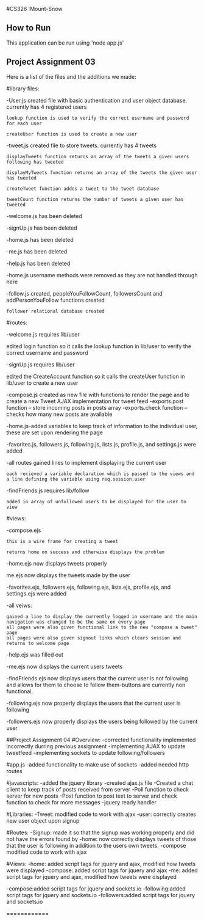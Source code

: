 #CS326 :Mount-Snow

## How to Run
This application can be run using 'node app.js'

## Project Assignment 03
Here is a list of the files and the additions we made:

#library files:

-User.js created file with basic authentication and user object database. currently has 4 registered users

	lookup function is used to verify the correct username and password for each user

	createUser function is used to create a new user

-tweet.js created file to store tweets. currently has 4 tweets

	displayTweets function returns an array of the tweets a given users following has tweeted

	displayMyTweets function returns an array of the tweets the given user has tweeted

	createTweet function addes a tweet to the tweet database

	tweetCount function returns the number of tweets a given user has tweeted

-welcome.js has been deleted

-signUp.js has been deleted

-home.js has been deleted

-me.js has been deleted

-help.js has been deleted

-home.js username methods were removed as they are not handled through here

-follow.js created, peopleYouFollowCount, followersCount and addPersonYouFollow functions created

	follower relational database created



#routes:

-welcome.js requires lib/user

  edited login function so it calls the lookup function in lib/user to verify the correct username and password

-signUp.js requires lib/user

  edited the CreateAccount function so it calls the createUser function in lib/user to create a new user

-compose.js created as new file with functions to render the page and to create a new Tweet
	AJAX implementation for tweet feed
	-exports.post function – store incoming posts in posts array
	-exports.check function – checks how many new posts are available


-home.js-added variables to keep track of information to the individual user, these are set upon rendering the page

-favorites.js, followers.js, following.js, lists.js, profile.js, and settings.js were added

-all routes gained lines to implement displaying the current user

	each recieved a variable declaration which is passed to the views and a line defining the variable using req.session.user

-findFriends.js requires lib/follow

	added in array of unfollowed users to be displayed for the user to view
  
  
#views:

-compose.ejs 

	this is a wire frame for creating a tweet

	returns home on success and otherwise displays the problem

-home.ejs now displays tweets properly

me.ejs now displays the tweets made by the user

-favorites.ejs, followers.ejs, following.ejs, lists.ejs, profile.ejs, and settings.ejs were added

-all veiws:

	gained a line to display the currently logged in username and the main navigation was changed to be the same on every page
	all pages were also given functional link to the new "compose a tweet" page
	all pages were also given signout links which clears session and returns to welcome page

-help.ejs was filled out

-me.ejs now displays the current users tweets

-findFriends.ejs now displays users that the current user is not following and allows for them to choose to follow them-buttons are currently non functional, 

-following.ejs now properly displays the users that the current user is following

-followers.ejs now properly displays the users being followed by the current user


##Project Assignment 04
#Overview:
-corrected functionality implemented incorrectly durring previous assignment
-implementing AJAX to update tweetfeed
-implementing sockets to update following/followers

#app.js
-added functionality to make use of sockets
-added needed http routes

#javascripts:
-added the jquery library
-created ajax.js file
	-Created a chat client to keep track of posts received from server
	-Poll function to check server for new posts
	-Post function to post text to server and check function to check for more messages
	-jquery ready handler


#Libraries:
-Tweet: modified code to work with ajax
-user: correctly creates new user object upon signup

#Routes:
-Signup: made it so that the signup was working properly and did not have the errors found by 
-home: now correctly displays tweets of those that the user is following in addition to the users own tweets.
-compose modified code to work with ajax


#Views:
-home: added script tags for jquery and ajax, modified how tweets were displayed
-compose: added script tags for jquery and ajax
-me: added script tags for jquery and ajax, modified how tweets were displayed

-compose:added script tags for jquery and sockets.io
-following:added script tags for jquery and sockets.io
-followers:added script tags for jquery and sockets.io



============
